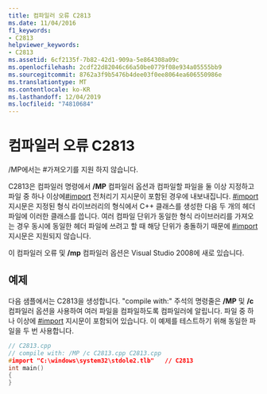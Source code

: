 ```yaml
---
title: 컴파일러 오류 C2813
ms.date: 11/04/2016
f1_keywords:
- C2813
helpviewer_keywords:
- C2813
ms.assetid: 6cf2135f-7b82-42d1-909a-5e864308a09c
ms.openlocfilehash: 2cdf22d82046c66a50be0779f08e934a05555bb9
ms.sourcegitcommit: 8762a3f9b5476b4dee03f0ee8064ea606550986e
ms.translationtype: MT
ms.contentlocale: ko-KR
ms.lasthandoff: 12/04/2019
ms.locfileid: "74810684"
---
```

# <a name="compiler-error-c2813"></a>컴파일러 오류 C2813

/MP에서는 \#가져오기를 지원 하지 않습니다.

C2813은 컴파일러 명령에서 **/MP** 컴파일러 옵션과 컴파일할 파일을 둘 이상 지정하고 파일 중 하나 이상에[#import](../../preprocessor/hash-import-directive-cpp.md) 전처리기 지시문이 포함된 경우에 내보내집니다. [#import](../../preprocessor/hash-import-directive-cpp.md) 지시문은 지정된 형식 라이브러리의 형식에서 C++ 클래스를 생성한 다음 두 개의 헤더 파일에 이러한 클래스를 씁니다. 여러 컴파일 단위가 동일한 형식 라이브러리를 가져오는 경우 동시에 동일한 헤더 파일에 쓰려고 할 때 해당 단위가 충돌하기 때문에 [#import](../../preprocessor/hash-import-directive-cpp.md) 지시문은 지원되지 않습니다.

이 컴파일러 오류 및 **/mp** 컴파일러 옵션은 Visual Studio 2008에 새로 있습니다.

## <a name="example"></a>예제

다음 샘플에서는 C2813을 생성합니다. "compile with:" 주석의 명령줄은 **/MP** 및 **/c** 컴파일러 옵션을 사용하여 여러 파일을 컴파일하도록 컴파일러에 알립니다. 파일 중 하나 이상에 [#import](../../preprocessor/hash-import-directive-cpp.md) 지시문이 포함되어 있습니다. 이 예제를 테스트하기 위해 동일한 파일을 두 번 사용합니다.

```cpp
// C2813.cpp
// compile with: /MP /c C2813.cpp C2813.cpp
#import "C:\windows\system32\stdole2.tlb"   // C2813
int main()
{
}
```

